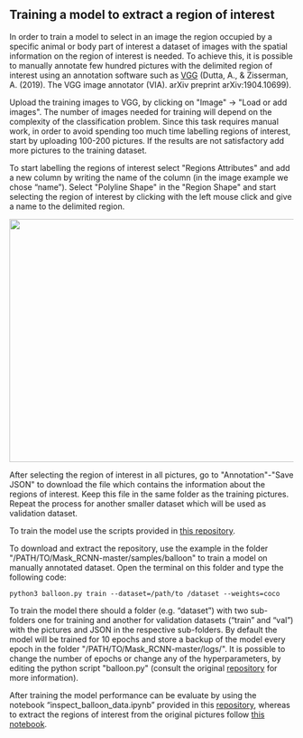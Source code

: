 ## Training a model to extract a region of interest

In order to train a model to select in an image the region occupied by a specific animal or body part of interest a dataset of images with the spatial information on the region of interest is needed. To achieve this, it is possible to manually annotate few hundred pictures with the delimited region of interest using an annotation software such as [VGG](http://www.robots.ox.ac.uk/~vgg/software/via/via-1.0.6.html) (Dutta, A., & Zisserman, A. (2019). The VGG image annotator (VIA). arXiv preprint arXiv:1904.10699).

Upload the training images to VGG, by clicking on "Image" -> "Load or add images". The number of images needed for training will depend on the complexity of the classification problem. Since this task requires manual work, in order to avoid spending too much time labelling regions of interest, start by uploading 100-200 pictures. If the results are not satisfactory add more pictures to the training dataset.

To start labelling the regions of interest select "Regions Attributes" and add a new column by writing the name of the column (in the image example we chose “name”). Select "Polyline Shape" in the "Region Shape" and start selecting the region of interest by clicking with the left mouse click and give a name to the delimited region.

<img src="https://github.com/AndreCFerreira/Weaver_individualID/blob/master/Data_pre-processing/Training_model/Images/VGG_great_tit.png" width="960" height="430" />


After selecting the region of interest in all pictures, go to "Annotation"-"Save JSON" to download the file which contains the information about the regions of interest. Keep this file in the same folder as the training pictures. Repeat the process for another smaller dataset which will be used as validation dataset.

To train the model use the scripts provided in [this repository](https://github.com/matterport/Mask_RCNN).

To download and extract the repository, use the example in the folder "/PATH/TO/Mask_RCNN-master/samples/balloon" to train a model on manually annotated dataset. Open the terminal on this folder and type the following code:

```console
python3 balloon.py train --dataset=/path/to /dataset --weights=coco
```

To train the model there should a folder (e.g. “dataset”) with two sub-folders one for training and another for validation datasets (“train” and “val”) with the pictures and JSON in the respective sub-folders. By default the model will be trained for 10 epochs and store a backup of the model every epoch in the folder "/PATH/TO/Mask_RCNN-master/logs/". It is possible to change the number of epochs or change any of the hyperparameters, by editing the python script "balloon.py" (consult the original [repository](https://github.com/matterport/Mask_RCNN) for more information).

After training the model performance can be evaluate by using the notebook “inspect_balloon_data.ipynb” provided in this [repository](https://github.com/matterport/Mask_RCNN), whereas to extract the regions of interest from the original pictures follow [this notebook]( https://github.com/AndreCFerreira/Weaver_individualID/blob/master/Data_pre-processing/Training_model/Extracting_region_of_interest.ipynb).
